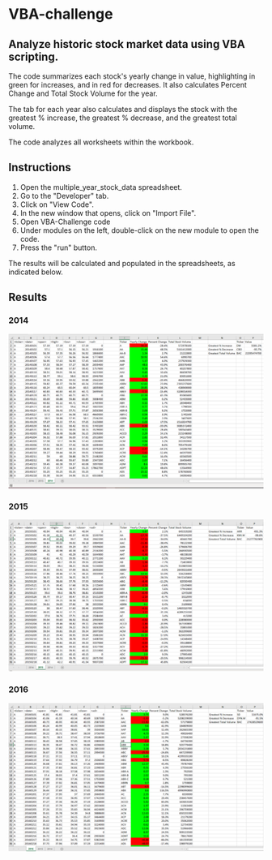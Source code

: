 # VBA-challenge

## Analyze historic stock market data using VBA scripting.

The code summarizes each stock's yearly change in value, highlighting in green for increases, and in red for decreases. It also calculates Percent Change and Total Stock Volume for the year.

The tab for each year also calculates and displays the stock with the greatest % increase, the greatest % decrease, and the greatest total volume.

The code analyzes all worksheets within the workbook.

## Instructions
1. Open the multiple_year_stock_data spreadsheet.
1. Go to the "Developer" tab.
1. Click on "View Code".
1. In the new window that opens, click on "Import File".
1. Open VBA-Challenge code
1. Under modules on the left, double-click on the new module to open the code. 
1. Press the "run" button.

The results will be calculated and populated in the spreadsheets, as indicated below.

## Results

### 2014
![2014 Data](/images/2014StockData.PNG)

### 2015
![2015 Data](/images/2015StockData.PNG)

### 2016
![2016 Data](/images/2016StockData.PNG)
